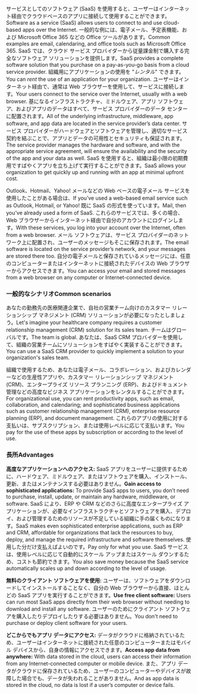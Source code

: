<span data-ttu-id="4f7b7-101">サービスとしてのソフトウェア (SaaS) を使用すると、ユーザーはインターネット経由でクラウドベースのアプリに接続して使用することができます。</span><span class="sxs-lookup"><span data-stu-id="4f7b7-101">Software as a service (SaaS) allows users to connect to and use cloud-based apps over the Internet.</span></span> <span data-ttu-id="4f7b7-102">一般的な例には、電子メール、予定表機能、および Microsoft Office 365 などの Office ツールがあります。</span><span class="sxs-lookup"><span data-stu-id="4f7b7-102">Common examples are email, calendaring, and office tools such as Microsoft Office 365.</span></span> <span data-ttu-id="4f7b7-103">SaaS では、クラウド サービス プロバイダーから従量課金制で購入する完全なソフトウェア ソリューションを提供します。</span><span class="sxs-lookup"><span data-stu-id="4f7b7-103">SaaS provides a complete software solution that you purchase on a pay-as-you-go basis from a cloud service provider.</span></span> <span data-ttu-id="4f7b7-104">組織用にアプリケーションの使用を "*レンタル*" できます。</span><span class="sxs-lookup"><span data-stu-id="4f7b7-104">You can *rent* the use of an application for your organization.</span></span> <span data-ttu-id="4f7b7-105">ユーザーはインターネット経由で、通常は Web ブラウザーを使用して、サービスに接続します。</span><span class="sxs-lookup"><span data-stu-id="4f7b7-105">Your users connect to the service over the Internet, usually with a web browser.</span></span> <span data-ttu-id="4f7b7-106">基になるインフラストラクチャ、ミドルウェア、アプリ ソフトウェア、およびアプリのデータはすべて、サービス プロバイダーのデータ センターに配置されます。</span><span class="sxs-lookup"><span data-stu-id="4f7b7-106">All of the underlying infrastructure, middleware, app software, and app data are located in the service provider’s data center.</span></span> <span data-ttu-id="4f7b7-107">サービス プロバイダーがハードウェアとソフトウェアを管理し、適切なサービス契約を結ぶことで、アプリとデータの可用性とセキュリティも保証されます。</span><span class="sxs-lookup"><span data-stu-id="4f7b7-107">The service provider manages the hardware and software, and with the appropriate service agreement, will ensure the availability and the security of the app and your data as well.</span></span> <span data-ttu-id="4f7b7-108">SaaS を使用すると、組織は最小限の初期費用ですばやくアプリを立ち上げて実行することができます。</span><span class="sxs-lookup"><span data-stu-id="4f7b7-108">SaaS allows your organization to get quickly up and running with an app at minimal upfront cost.</span></span>

<span data-ttu-id="4f7b7-109">Outlook、Hotmail、Yahoo! メールなどの Web ベースの電子メール サービスを使用したことがある場合は、</span><span class="sxs-lookup"><span data-stu-id="4f7b7-109">If you’ve used a web-based email service such as Outlook, Hotmail, or Yahoo!</span></span> <span data-ttu-id="4f7b7-110">既に SaaS の形式を使っています。</span><span class="sxs-lookup"><span data-stu-id="4f7b7-110">Mail, then you’ve already used a form of SaaS.</span></span> <span data-ttu-id="4f7b7-111">これらのサービスでは、多くの場合、Web ブラウザーからインターネット経由で自分のアカウントにログインします。</span><span class="sxs-lookup"><span data-stu-id="4f7b7-111">With these services, you log into your account over the Internet, often from a web browser.</span></span> <span data-ttu-id="4f7b7-112">メール ソフトウェアは、サービス プロバイダーのネットワーク上に配置され、ユーザーのメッセージもそこに保存されます。</span><span class="sxs-lookup"><span data-stu-id="4f7b7-112">The email software is located on the service provider’s network, and your messages are stored there too.</span></span> <span data-ttu-id="4f7b7-113">自分の電子メールと保存されているメッセージには、任意のコンピューターまたはインターネットに接続されたデバイスの Web ブラウザーからアクセスできます。</span><span class="sxs-lookup"><span data-stu-id="4f7b7-113">You can access your email and stored messages from a web browser on any computer or Internet-connected device.</span></span>

### <a name="common-scenarios"></a><span data-ttu-id="4f7b7-114">一般的なシナリオ</span><span class="sxs-lookup"><span data-stu-id="4f7b7-114">Common scenarios</span></span>

<span data-ttu-id="4f7b7-115">あなたの勤務先の医療関連企業で、自社の営業チーム向けのカスタマー リレーションシップ マネジメント (CRM) ソリューションが必要になったとしましょう。</span><span class="sxs-lookup"><span data-stu-id="4f7b7-115">Let's imagine your healthcare company requires a customer relationship management (CRM) solution for its sales team.</span></span> <span data-ttu-id="4f7b7-116">チームはグローバルです。</span><span class="sxs-lookup"><span data-stu-id="4f7b7-116">The team is global.</span></span> <span data-ttu-id="4f7b7-117">あなたは、SaaS CRM プロバイダーを使用して、組織の営業チームにソリューションをすばやく実装することができます。</span><span class="sxs-lookup"><span data-stu-id="4f7b7-117">You can use a SaaS CRM provider to quickly implement a solution to your organization's sales team.</span></span>

<span data-ttu-id="4f7b7-118">組織で使用するため、あなたは電子メール、コラボレーション、およびカレンダーなどの生産性アプリや、カスタマー リレーションシップ マネジメント (CRM)、エンタープライズ リソース プランニング (ERP)、およびドキュメント管理などの高度なビジネス アプリケーションをレンタルすることができます。</span><span class="sxs-lookup"><span data-stu-id="4f7b7-118">For organizational use, you can rent productivity apps, such as email, collaboration, and calendaring; and sophisticated business applications such as customer relationship management (CRM), enterprise resource planning (ERP), and document management.</span></span> <span data-ttu-id="4f7b7-119">これらのアプリの使用に対する支払いは、サブスクリプション、または使用レベルに応じて支払います。</span><span class="sxs-lookup"><span data-stu-id="4f7b7-119">You pay for the use of these apps by subscription or according to the level of use.</span></span>

### <a name="advantages"></a><span data-ttu-id="4f7b7-120">長所</span><span class="sxs-lookup"><span data-stu-id="4f7b7-120">Advantages</span></span>

<span data-ttu-id="4f7b7-121">**高度なアプリケーションへのアクセス:** SaaS アプリをユーザーに提供するために、ハードウェア、ミドルウェア、またはソフトウェアを購入、インストール、更新、またはメンテナンスする必要はありません。</span><span class="sxs-lookup"><span data-stu-id="4f7b7-121">**Gain access to sophisticated applications:** To provide SaaS apps to users, you don’t need to purchase, install, update, or maintain any hardware, middleware, or software.</span></span> <span data-ttu-id="4f7b7-122">SaaS により、ERP や CRM などのさらに高度なエンタープライズ アプリケーションが、必要なインフラストラクチャとソフトウェアを購入、デプロイ、および管理するためのリソースが不足している組織に手の届くものになります。</span><span class="sxs-lookup"><span data-stu-id="4f7b7-122">SaaS makes even sophisticated enterprise applications, such as ERP and CRM, affordable for organizations that lack the resources to buy, deploy, and manage the required infrastructure and software themselves.</span></span>
<span data-ttu-id="4f7b7-123">使用した分だけ支払えばよいのです。</span><span class="sxs-lookup"><span data-stu-id="4f7b7-123">Pay only for what you use.</span></span> <span data-ttu-id="4f7b7-124">SaaS サービスは、使用レベルに応じて自動的にスケール アップまたはスケール ダウンするため、コストも節約できます。</span><span class="sxs-lookup"><span data-stu-id="4f7b7-124">You also save money because the SaaS service automatically scales up and down according to the level of usage.</span></span>

<span data-ttu-id="4f7b7-125">**無料のクライアント ソフトウェアを使用:** ユーザーは、ソフトウェアをダウンロードしてインストールすることなく、自分の Web ブラウザーから直接、ほとんどの SaaS アプリを実行することができます。</span><span class="sxs-lookup"><span data-stu-id="4f7b7-125">**Use free client software:** Users can run most SaaS apps directly from their web browser without needing to download and install any software.</span></span> <span data-ttu-id="4f7b7-126">ユーザーのためにクライアント ソフトウェアを購入したりデプロイしたりする必要はありません。</span><span class="sxs-lookup"><span data-stu-id="4f7b7-126">You don't need to purchase or deploy client software for your users.</span></span>

<span data-ttu-id="4f7b7-127">**どこからでもアプリ データにアクセス:** データがクラウドに格納されているため、ユーザーはインターネットに接続された任意のコンピューターまたはモバイル デバイスから、自身の情報にアクセスできます。</span><span class="sxs-lookup"><span data-stu-id="4f7b7-127">**Access app data from anywhere:** With data stored in the cloud, users can access their information from any Internet-connected computer or mobile device.</span></span> <span data-ttu-id="4f7b7-128">また、アプリ データがクラウドに保存されているため、ユーザーのコンピューターやデバイスが故障した場合でも、データが失われることがありません。</span><span class="sxs-lookup"><span data-stu-id="4f7b7-128">And as app data is stored in the cloud, no data is lost if a user’s computer or device fails.</span></span>
